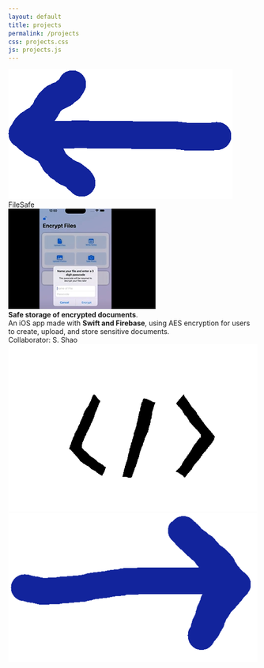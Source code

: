 ```yaml
---
layout: default
title: projects
permalink: /projects
css: projects.css
js: projects.js
---
```


<body>
  <div class="row">
    <div class="col-2">
      <div id="leftArrow">
        <img src="images/arrowLeft.png" alt="Previous">
      </div>
    </div>
    <div class="col-8">
      <div class="project-container">
        <div id="title">FileSafe</div>
        <img class = "carousel-img" id="carousel" src="images/travelsafe.png" >
        <div id="description">  <b>Safe storage of encrypted documents</b>.<br> An iOS app made with <b>Swift and Firebase</b>, using AES encryption for users to create, upload, and store sensitive documents. <br> Collaborator: S. Shao
</div>
        <div id="demo"></div>
        <div id="code"> <a href = 'https://github.com/fionagaugush/FileSafe'> <img src = 'images/code.png' >  </a> 

</div>
      </div>
    </div>
    <div class="col-2">
      <div id="rightArrow">
        <img src="images/arrowRight.png" alt="Next">
      </div>
    </div>
  </div>
</body>


